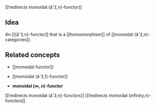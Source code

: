 [[!redirects monoidal (âˆž,n)-functor]]




## Idea

An [[(âˆž,n)-functor]] that is a [[homomorphism]] of [[monoidal (âˆž,n)-categories]].

## Related concepts

* [[monoidal functor]]

* [[monoidal (âˆž,1)-functor]]

* **monoidal $(\infty,n)$-functor**

[[!redirects monoidal (âˆž,n)-functors]]
[[!redirects monoidal (infinity,n)-functors]]
